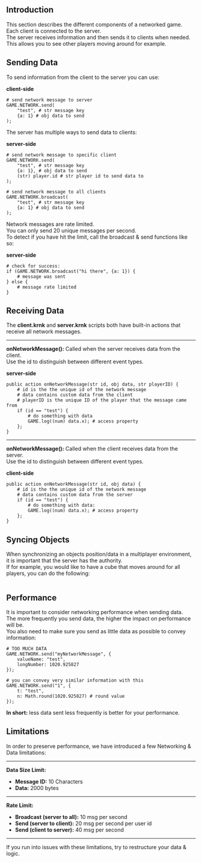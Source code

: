 ## Introduction

This section describes the different components of a networked game.\
Each client is connected to the server.\
The server receives information and then sends it to clients when needed.\
This allows you to see other players moving around for example.

## Sending Data

To send information from the client to the server you can use:

<p class="hidep"><strong class="client-side">client-side</strong></p>

```krunkscript
# send network message to server
GAME.NETWORK.send(
    "test", # str message key
    {a: 1} # obj data to send
);
```

The server has multiple ways to send data to clients:

<p class="hidep"><strong class="server-side">server-side</strong></p>

```krunkscript
# send network message to specific client
GAME.NETWORK.send(
    "test", # str message key
    {a: 1}, # obj data to send
    (str) player.id # str player id to send data to
);

# send network message to all clients
GAME.NETWORK.broadcast(
    "test", # str message key
    {a: 1} # obj data to send
);
```

Network messages are rate limited.\
You can only send 20 unique messages per second.\
To detect if you have hit the limit, call the broadcast & send functions like so:

<p class="hidep"><strong class="server-side">server-side</strong></p>

```krunkscript
# check for success:
if (GAME.NETWORK.broadcast("hi there", {a: 1}) {
    # message was sent
} else {
    # message rate limited
}
```

## Receiving Data

The **client.krnk** and **server.krnk** scripts both have built-in actions that receive all network messages.

___

**onNetworkMessage():** Called when the server receives data from the client.\
Use the id to distinguish between different event types.

<p class="hidep"><strong class="server-side">server-side</strong></p>

```krunkscript
public action onNetworkMessage(str id, obj data, str playerID) {
    # id is the the unique id of the network message
    # data contains custom data from the client
    # playerID is the unique ID of the player that the message came from
    if (id == "test") {
        # do something with data
        GAME.log((num) data.x); # access property
    };
}
```

___

**onNetworkMessage():** Called when the client receives data from the server.\
Use the id to distinguish between different event types.

<p class="hidep"><strong class="client-side">client-side</strong></p>

```krunkscript
public action onNetworkMessage(str id, obj data) {
    # id is the the unique id of the network message
    # data contains custom data from the server
    if (id == "test") {
        # do something with data:
        GAME.log((num) data.x); # access property
    };
}
```

## Syncing Objects

When synchronizing an objects position/data in a multiplayer environment, it is important that the server has the authority.\
If for example, you would like to have a cube that moves around for all players, you can do the following:

```krunkscript

```

## Performance

It is important to consider networking performance when sending data.\
The more frequently you send data, the higher the impact on performance will be.\
You also need to make sure you send as little data as possible to convey information:

```krunkscript
# TOO MUCH DATA
GAME.NETWORK.send("myNetworkMessage", {
    valueName: "test",
    longNumber: 1020.925827
});

# you can convey very similar information with this
GAME.NETWORK.send("1", {
    t: "test",
    n: Math.round(1020.925827) # round value
});
```

**In short:** less data sent less frequently is better for your performance.

## Limitations

In order to preserve performance, we have introduced a few Networking & Data limitations:

___

**Data Size Limit:**
* **Message ID:** 10 Characters
* **Data:** 2000 bytes

___

**Rate Limit:**
* **Broadcast (server to all):** 10 msg per second
* **Send (server to client):** 20 msg per second per user id
* **Send (client to server):** 40 msg per second

___

If you run into issues with these limitations, try to restructure your data & logic.
